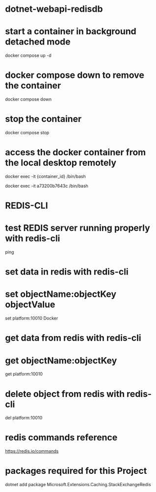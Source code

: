 # dotnet-webapi-redisdb

# start a container in background detached mode

docker compose up -d

# docker compose down to remove the container

docker compose down

# stop the container

docker compose stop

# access the docker container from the local desktop remotely

docker exec -it {container_id} /bin/bash

docker exec -it a73200b7643c /bin/bash

# REDIS-CLI

# test REDIS server running properly with redis-cli

ping

# set data in redis with redis-cli

# set objectName:objectKey objectValue

set platform:10010 Docker

# get data from redis with redis-cli

# get objectName:objectKey

get platform:10010

# delete object from redis with redis-cli

del platform:10010

# redis commands reference

https://redis.io/commands

# packages required for this Project

dotnet add package Microsoft.Extensions.Caching.StackExchangeRedis
